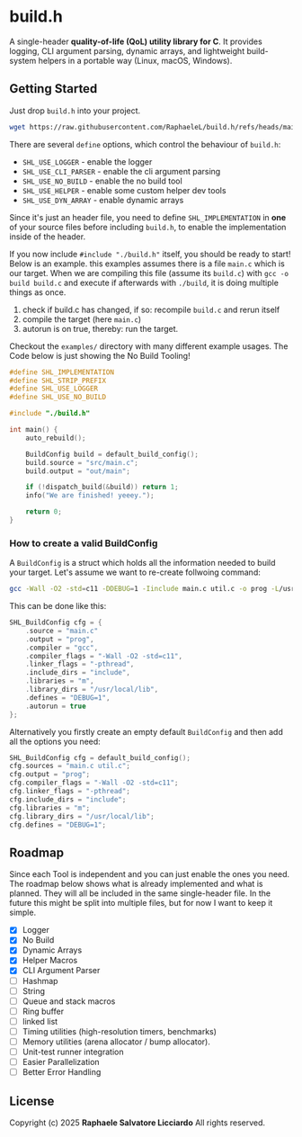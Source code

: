 # build.h

A single-header **quality-of-life (QoL) utility library for C**. It provides logging, CLI argument parsing, dynamic arrays, and lightweight build-system helpers in a portable way (Linux, macOS, Windows).

## Getting Started

Just drop `build.h` into your project.

```bash
wget https://raw.githubusercontent.com/RaphaeleL/build.h/refs/heads/main/build.h
```

There are several `define` options, which control the behaviour of `build.h`:

- `SHL_USE_LOGGER` - enable the logger
- `SHL_USE_CLI_PARSER` - enable the cli argument parsing
- `SHL_USE_NO_BUILD` - enable the no build tool
- `SHL_USE_HELPER` - enable some custom helper dev tools
- `SHL_USE_DYN_ARRAY` - enable dynamic arrays

Since it's just an header file, you need to define `SHL_IMPLEMENTATION` in **one** of your source files before including `build.h`, to enable the implementation inside of the header.

If you now include `#include "./build.h"` itself, you should be ready to start! Below is an example. this examples assumes there is a file `main.c` which is our target. When we are compiling this file (assume its `build.c`) with `gcc -o build build.c` and execute if afterwards with `./build`, it is doing multiple things as once.

1. check if build.c has changed, if so: recompile `build.c` and rerun itself
2. compile the target (here `main.c`)
3. autorun is on true, thereby: run the target.

Checkout the `examples/` directory with many different example usages. The Code below is just showing the No Build Tooling!

```c
#define SHL_IMPLEMENTATION
#define SHL_STRIP_PREFIX
#define SHL_USE_LOGGER
#define SHL_USE_NO_BUILD

#include "./build.h"

int main() {
    auto_rebuild();

    BuildConfig build = default_build_config();
    build.source = "src/main.c";
    build.output = "out/main";

    if (!dispatch_build(&build)) return 1;
    info("We are finished! yeeey.");

    return 0;
}
```

### How to create a valid BuildConfig

A `BuildConfig` is a struct which holds all the information needed to build your target. Let's assume we want to re-create follwoing command:

```bash
gcc -Wall -O2 -std=c11 -DDEBUG=1 -Iinclude main.c util.c -o prog -L/usr/local/lib -lm -pthread
```

This can be done like this:

```c
SHL_BuildConfig cfg = {
    .source = "main.c"
    .output = "prog",
    .compiler = "gcc",
    .compiler_flags = "-Wall -O2 -std=c11",
    .linker_flags = "-pthread",
    .include_dirs = "include",
    .libraries = "m",
    .library_dirs = "/usr/local/lib",
    .defines = "DEBUG=1",
    .autorun = true
};
```

Alternatively you firstly create an empty default `BuildConfig` and then add all the options you need:

```c
SHL_BuildConfig cfg = default_build_config();
cfg.sources = "main.c util.c";
cfg.output = "prog";
cfg.compiler_flags = "-Wall -O2 -std=c11";
cfg.linker_flags = "-pthread";
cfg.include_dirs = "include";
cfg.libraries = "m";
cfg.library_dirs = "/usr/local/lib";
cfg.defines = "DEBUG=1";
```

##  Roadmap

Since each Tool is independent and you can just enable the ones you need. The roadmap below shows what is already implemented and what is planned. They will all be included in the same single-header file. In the future this might be split into multiple files, but for now I want to keep it simple.

- [x] Logger
- [x] No Build
- [x] Dynamic Arrays
- [x] Helper Macros
- [x] CLI Argument Parser
- [ ] Hashmap
- [ ] String
- [ ] Queue and stack macros
- [ ] Ring buffer
- [ ] linked list
- [ ] Timing utilities (high-resolution timers, benchmarks)
- [ ] Memory utilities (arena allocator / bump allocator).
- [ ] Unit-test runner integration
- [ ] Easier Parallelization
- [ ] Better Error Handling

## License

Copyright (c) 2025 **Raphaele Salvatore Licciardo**
All rights reserved.
